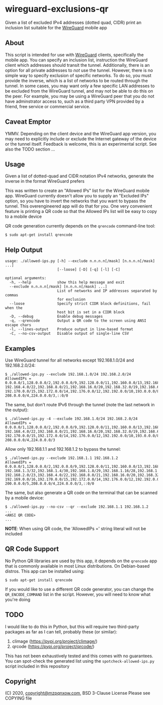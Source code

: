 # wireguard-exclusions-qr

Given a list of excluded IPv4 addresses (dotted quad, CIDR) print an inclusion list suitable for the [WireGuard](https://www.wireguard.com/) mobile app

## About

This script is intended for use with [WireGuard](https://www.wireguard.com) clients, specifically the mobile app. You can specify an inclusion list, instruction the WireGuard client which addresses should transit the tunnel. Additionally, there is an option for all private addresses to *not* use the tunnel. However, there is no simple way to specify exclusion of specific networks. To do so, you must provide the inverse, which is a list of networks to be routed through the tunnel. In some cases, you may want only a few specific LAN addresses to be excluded from the WireGuard tunnel, and may not be able to do this on the peer. For example, you may be using a WireGuard peer that you do not have adminstrator access to, such as a third party VPN provided by a friend, free service or commercial service.

## Caveat Emptor

YMMV. Depending on the client device and the WireGuard app version, you may need to explicitly include or exclude the Internet gateway of the device or the tunnel itself. Feedback is welcome, this is an experimental script. See also the TODO section ...

## Usage

Given a list of dotted-quad and CIDR notation IPv4 networks, generate the inverse in the format WireGuard prefers

This was written to create an "Allowed IPs" list for the WireGuard mobile app. WireGuard currently doesn't allow you to supply an "Excluded IPs" option, so you have to invert the networks that you want to bypass the tunnel. This overengineered app will do that for you. One very convenient feature is printing a QR code so that the Allowed IPs list will be easy to copy to a mobile device

QR code generation currently depends on the `qrencode` command-line tool:

```
$ sudo apt-get install qrencode
```

## Help Output

```
usage: ./allowed-ips.py [-h] --exclude n.n.n.n[/mask] [n.n.n.n[/mask] ...]
                        [--loose] [-D] [-q] [-l] [-C]

optional arguments:
  -h, --help            show this help message and exit
  --exclude n.n.n.n[/mask] [n.n.n.n[/mask] ...]
                        List of networks and IP addresses separated by commas
                        for exclusion
  --loose               Specify strict CIDR block definitions, fail when the
                        host bit is set in a CIDR block
  -D, --debug           Enable debug messages
  -q, --qrencode        Output a QR code to the screen using ANSI escape chars
  -l, --lines-output    Produce output in line-based format
  -C, --no-csv-output   Disable output of single-line CSV
```

## Examples

Use WireGuard tunnel for all networks except 192.168.1.0/24 and 192.168.2.0/24:

```
$ ./allowed-ips.py --exclude 192.168.1.0/24 192.168.2.0/24
AllowedIPs = 0.0.0.0/1,128.0.0.0/2,192.0.0.0/9,192.128.0.0/11,192.160.0.0/13,192.168.0.0/24,192.168.3.0/24,
192.168.4.0/22,192.168.8.0/21,192.168.16.0/20,192.168.32.0/19,192.168.64.0/18,192.168.128.0/17,192.169.0.0/16,
192.170.0.0/15,192.172.0.0/14,192.176.0.0/12,192.192.0.0/10,193.0.0.0/8,194.0.0.0/7,196.0.0.0/6,200.0.0.0/5,
208.0.0.0/4,224.0.0.0/3,::0/0
```

The same, but don't route IPv6 through the tunnel (note the last network in the output):

```
$ ./allowed-ips.py -4 --exclude 192.168.1.0/24 192.168.2.0/24
AllowedIPs = 0.0.0.0/1,128.0.0.0/2,192.0.0.0/9,192.128.0.0/11,192.160.0.0/13,192.168.0.0/24,192.168.3.0/24,
192.168.4.0/22,192.168.8.0/21,192.168.16.0/20,192.168.32.0/19,192.168.64.0/18,192.168.128.0/17,192.169.0.0/16,
192.170.0.0/15,192.172.0.0/14,192.176.0.0/12,192.192.0.0/10,193.0.0.0/8,194.0.0.0/7,196.0.0.0/6,200.0.0.0/5,
208.0.0.0/4,224.0.0.0/3
```

Allow only 192.168.1.1 and 192.168.1.2 to bypass the tunnel:

```
$ ./allowed-ips.py --exclude 192.168.1.1 192.168.1.2
AllowedIPs = 0.0.0.0/1,128.0.0.0/2,192.0.0.0/9,192.128.0.0/11,192.160.0.0/13,192.168.0.0/24,192.168.1.0/32,
192.168.1.3/32,192.168.1.4/30,192.168.1.8/29,192.168.1.16/28,192.168.1.32/27,192.168.1.64/26,192.168.1.128/25,
192.168.2.0/23,192.168.4.0/22,192.168.8.0/21,192.168.16.0/20,192.168.32.0/19,192.168.64.0/18,192.168.128.0/17,
192.169.0.0/16,192.170.0.0/15,192.172.0.0/14,192.176.0.0/12,192.192.0.0/10,193.0.0.0/8,194.0.0.0/7,196.0.0.0/6,
200.0.0.0/5,208.0.0.0/4,224.0.0.0/3,::0/0
```

The same, but also generate a QR code on the terminal that can be scanned by a mobile device:

```
$ ./allowed-ips.py --no-csv --qr --exclude 192.168.1.1 192.168.1.2
...
<ANSI QR CODE>
...
```

**NOTE**: When using QR code, the 'AllowedIPs =' string literal will not be included

## QR Code Support

No Python QR libraries are used by this app, it depends on the `qrencode` app that is commonly available in most Linux distributions. On Debian-based distros. This app can be installed using:

```
$ sudo apt-get install qrencode
```

If you would like to use a different QR code generator, you can change the `QR_ENCODE_COMMAND` list in the script. However, you will need to know what you're doing

## TODO

I would like to do this in Python, but this will require two third-party packages as
far as I can tell, probably these (or similar):

  1. climage (https://pypi.org/project/climage/)
  2. qrcode (https://pypi.org/project/qrcode/)

This has not been exhaustively tested and this comes with no guarantees. You can spot-check the generated list using the `spotcheck-allowed-ips.py` script included in this repository

## Copyright

(C) 2020, copyright@mzpqnxow.com, BSD 3-Clause License
Please see COPYING file